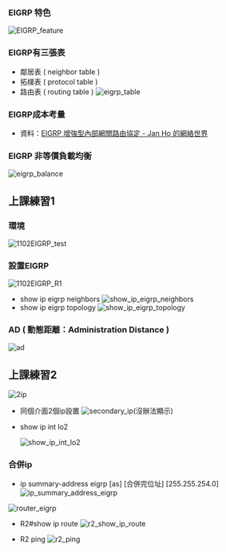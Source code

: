 ### EIGRP 特色
![EIGRP_feature](/img/EIGRP_feature.jpg)
### EIGRP有三張表
- 鄰居表 ( neighbor table )
- 拓樸表 ( protocol table )
- 路由表 ( routing table )
![eigrp_table](/img/eigrp_table.jpg)
### EIGRP成本考量
- 資料：[EIGRP 增強型內部網關路由協定 - Jan Ho 的網絡世界](https://www.jannet.hk/enhanced-interior-gateway-routing-protocol-eigrp-zh-hant/#Metric)
### EIGRP 非等價負載均衡
![eigrp_balance](/img/eigrp_balance.jpg)
## 上課練習1
### 環境
![1102EIGRP_test](/img/1102EIGRP_test.jpg)
### 設置EIGRP
![1102EIGRP_R1](/img/1102EIGRP_R1.jpg)
- show ip eigrp neighbors
![show_ip_eigrp_neighbors](/img/show_ip_eigrp_neighbors.jpg)
- show ip eigrp topology
![show_ip_eigrp_topology](/img/show_ip_eigrp_topology.jpg)
### AD ( 動態距離：Administration Distance )
![ad](/img/ad.png)
## 上課練習2
![2ip](/img/2ip.jpg)
- 同個介面2個ip設置
![secondary_ip](/img/secondary_ip.jpg)(沒辦法顯示)

- show ip int lo2

  ![show_ip_int_lo2](/img/show_ip_int_lo2.jpg)

### 合併ip
- ip summary-address eigrp [as] [合併完位址] [255.255.254.0]
![ip_summary_address_eigrp](/img/ip_summary_address_eigrp.jpg)

![router_eigrp](/img/router_eigrp.jpg)
- R2#show ip route
![r2_show_ip_route](/img/r2_show_ip_route.jpg)

- R2 ping
![r2_ping](/img/r2_ping.jpg)